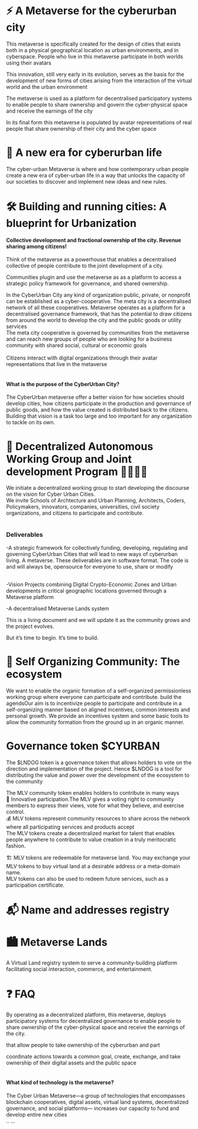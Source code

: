 # ⚡️ A Metaverse for the cyberurban city
This metaverse is specifically created for the design of cities that exists both in a physical geographical location as urban environments, and in cyberspace. People who live in this metaverse participate in both worlds using their avatars<br>

This innovation, still very early in its evolution, serves as the basis for the development of new forms of cities arising from the interaction of the virtual world and the urban environment<br>

The metaverse is used as a platform for decentralised participatory systems to enable people to share ownership and govern the cyber-physical space and receive the earnings of the city<br>

In its final form this metaverse is populated by avatar representations of real people that share ownership of their city and the cyber space <br>

# 💎 A new era for cyberurban life
The cyber-urban Metaverse is where and how contemporary urban people create a new era of cyber-urban life in a way that unlocks the capacity of our societies to discover and implement new ideas and new rules.<br>

# 🛠 Building and running cities: A blueprint for Urbanization
#### Collective development and fractional ownership of the city. Revenue sharing among citizens!
Think of the metaverse as a powerhouse that enables a decentralised collective of people contribute to the joint development of a city. 

Communities plugin and use the metaverse as as a platform to access a strategic policy framework for governance, and shared ownership.<br>

In the CyberUrban City any kind of organization public, private, or nonprofit can be established as a cyber-cooperative. The meta city is a decentralised network of all these cooperatives. Metaverse operates as a platform for a decentralised governance framework, that has the potential to draw citizens from around the world to develop the city and the public goods or utility services<br>
The meta city cooperative is governed by communities from the metaverse and can reach new groups of people who are looking for a business community with shared social, cultural or economic goals<br><br> 
Citizens interact with digital organizations through their avatar representations that live in the metaverse<br><br> 

#### What is the purpose of the CyberUrban City?
The CyberUrban metaverse offer a better vision for how societies should develop cities, how citizens participate in the production and governance of public goods, and how the value created is distributed back to the citizens. Building that vision is a task too large and too important for any organization to tackle on its own.


# 👫 Decentralized Autonomous Working Group and Joint development Program  👫👫👫👫
We initiate a decentralized working group to start developing the discourse on the vision for Cyber Urban Cities.  
We invite Schools of Archtecture and Urban Planning, Architects, Coders, Policymakers, innovators, companies, universities, civil society organizations, and citizens to participate and contribute.<br><br> 
### Deliverables
-A strategic framework for collectively funding, developing, regulating and governing CyberUrban Cities that will lead to new ways of cyberurban living. A metaverse.
These deliverables are in software format. The code is and will always be, opensource for everyone to use, share or modify<br><br>

-Vision Projects combining Digital Crypto-Economic Zones and Urban developments in critical geographic locations governed through a Metaverse platform

-A decentralised Metaverse Lands system



This is a living document and we will update it as the community grows and the project evolves.<br>

But it’s time to begin. It’s time to build.

# 🚀 Self Organizing Community: The ecosystem
We want to enable the organic formation of a self-organized permissionless working group where everyone can participate and contribute.  build the agendsOur aim is to incentivize people to participate and contribute in a self-organizing manner based on aligned incentives, common interests and personal growth. 
We provide an incentives system and some basic tools to allow the community formation from the ground up in an organic manner.



# Governance token $CYURBAN
The $LNDOG token is a governance token that allows holders to vote on the direction and implementation of the project. Hence $LNDOG is a tool for distributing the value and power over the development of the ecosystem to the community

The MLV community token enables holders to contribute in many ways<br>
📢 Innovative participation.The MLV gives a voting right to community members to express their views, vote for what they believe, and exercise control.<br> 
💰 MLV tokens represent community resources to share across the network where all participating services and products accept<br>
The MLV tokens create a decentralized market for talent that enables people anywhere to contribute to value creation in a truly meritocratic fashion.<br>

🏗 MLV tokens are redeemable for metaverse land. You may exchange your MLV tokens to buy virtual land at a desirable address or a meta-domain name.<br>
MLV tokens can also be used to redeem future services, such as a participation certificate.<br>


# 📬 Name and addresses registry

# 🏙 Metaverse Lands  
A Virtual Land registry system to serve a community-building platform facilitating social interaction, commerce, and entertainment.


# ❓ FAQ
By operating as a decentralized platform, this metaverse, deploys participatory systems for decentralized governance to enable people to share ownership of the cyber-physical space and receive the earnings of the city.

that allow people to take ownership of the cyberurban and part


coordinate actions towards a common goal, create, exchange, and take ownership of their digital assets and the public space<br><br>

####  What kind of technology is the metaverse?
The Cyber Urban Metaverse—a group of technologies that encompasses blockchain cooperatives, digital assets, virtual land systems, decentralized governance, and social platforms— increases our capacity to fund and develop entire new cities<br><be>..
...
